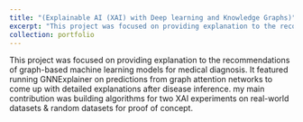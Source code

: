 ```yaml
---
title: "(Explainable AI (XAI) with Deep learning and Knowledge Graphs)"
excerpt: "This project was focused on providing explanation to the recommendations of graph-based machine learning models for medical diagnosis. <br/><img src='images/XAI2.png'>"
collection: portfolio
---
```


This project was focused on providing explanation to the recommendations of graph-based machine learning models for medical diagnosis. It featured running GNNExplainer on predictions from graph attention networks to come up with detailed explanations after disease inference. my main contribution was building algorithms for two XAI experiments on real-world datasets & random datasets for proof of concept.